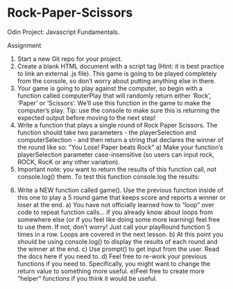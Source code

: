 # Rock-Paper-Scissors

Odin Project: Javascript Fundamentals.

Assignment

1. Start a new Git repo for your project.
2. Create a blank HTML document with a script tag (Hint: it is best practice to link an external .js file). This game is going to be played completely from the console, so don’t worry about putting anything else in there.
3. Your game is going to play against the computer, so begin with a function called computerPlay that will randomly return either ‘Rock’, ‘Paper’ or ‘Scissors’. We’ll use this function in the game to make the computer’s play. Tip: use the console to make sure this is returning the expected output before moving to the next step!
4. Write a function that plays a single round of Rock Paper Scissors. The function should take two parameters - the playerSelection and computerSelection - and then return a string that declares the winner of the round like so: "You Lose! Paper beats Rock"
   a) Make your function’s playerSelection parameter case-insensitive (so users can input rock, ROCK, RocK or any other variation).
5. Important note: you want to return the results of this function call, not console.log() them. To test this function console.log the results:

<!-- function playRound(playerSelection, computerSelection) {
  // your code here!
}

const playerSelection = "rock";
const computerSelection = computerPlay();
console.log(playRound(playerSelection, computerSelection)); -->

6. Write a NEW function called game(). Use the previous function inside of this one to play a 5 round game that keeps score and reports a winner or loser at the end.
   a) You have not officially learned how to “loop” over code to repeat function calls… if you already know about loops from somewhere else (or if you feel like doing some more learning) feel free to use them. If not, don’t worry! Just call your playRound function 5 times in a row. Loops are covered in the next lesson.
   b) At this point you should be using console.log() to display the results of each round and the winner at the end.
   c) Use prompt() to get input from the user. Read the docs here if you need to.
   d) Feel free to re-work your previous functions if you need to. Specifically, you might want to change the return value to something more useful.
   e)Feel free to create more “helper” functions if you think it would be useful.

